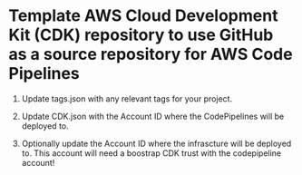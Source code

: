# Template AWS Cloud Development Kit (CDK) repository to use GitHub as a source repository for AWS Code Pipelines

1)  Update tags.json with any relevant tags for your project.

2)  Update CDK.json with the Account ID where the CodePipelines will be deployed to.

3)  Optionally update the Account ID where the infrascture will be deployed to.  This account will need a boostrap CDK trust with the codepipeline account!